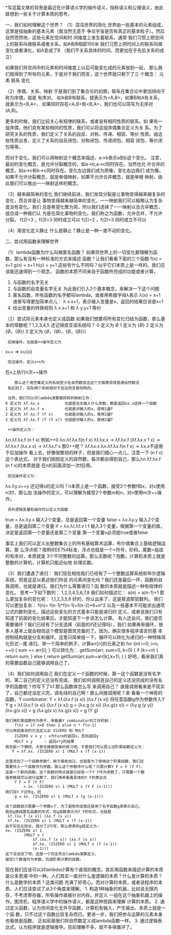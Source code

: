 
*写这篇文章的背景是最近在计算语义学的操作语义，指称语义和公理语义，由此联想到一些关于计算本质的思考。

一、我们如何理解这个世界？
（1）混沌世界的简化
世界由一些基本的元素组成，这里是指抽象的基本元素（我当然无意于
    争论宇宙是否有真正的基本粒子）。然后自然而然地，这些元素在空间和时
    间维度上发生着联系，通常
我们习惯上把空间上的联系叫做联系或者关系，如A和B相距100米
我们习惯上把时间上的联系叫做变化或者演化，如A变成了B
（我们不关系具体的时间，而更加在乎先后关系的成立）

如果我们将空间中的元素和时间维度上以后可能变化成的元素放到一起，
    那么我们就得到了所有的元素，于是对于我们而言，这个世界就只剩下了三
    个概念：
   元素
    联系
    变化

（2）序偶、关系、映射
于是我们到了集合论的初期，联系在集合论中更加倾向于称为序偶，就是
    有序对。 如A和B有联系，就表示为<A,B>，如果B和A有关系，就表示为<B,A>，
    如果同时存在<A,B>和<B,A>，我们也可以简写为无序对(A,B)。

更多的时候，我们比较关心有规律的联系，或者说有相同性质的联系。如
    果有一组序偶，他们具有某些相同的性质，我们可以将这组序偶集合定义为关
    系。为了研究关系的性质，我们定义了关系的自反、对称、传递、相容、等价
    性质。由这些性质出发，定义了关系的自反闭包、对称闭包、传递闭包、相容
    闭包、等价闭包等等。

而对于变化，我们可以用映射这个概念来描述，a->b表示a到b这个变化。
    注意，最初的变化概念，是允许分裂概念的，如a->b,a->c同时存在。当然也允
    许合并的概念，如a->c和b->c同时存在。变化左边我们成为原像，变化右边我们
    成为像。如果不允许分裂概念，就是单值映射，如果不允许合并概念，就是单根
    映射。由此我们可以推出一一映射这样的概念。

（3）越来越简单的变化
我们继续前进，我们发现分裂是让事物变得越来越复杂的变化，而合并是让
    事物变得越来越简单的变化，一一映射我们可以粗略认为复杂度没有变化。我们
    总是希望化繁为简，所以我们选择了一一映射以及合并概念，组合成一种我们认
    为是在简化事物的变化。我们称之为函数，允许合并，不允许分裂。
f(2)=3 ，f(3)=3 同时成立可以
f(2)=2 ，f(2)=3 同时成立不可以

（4）用变化定义静止
什么是静止？静止是一种一直不动的变化。



二、尝试用函数来理解世界

（1）lambda函数为什么叫做匿名函数？
如果将世界上的一切变化都理解为函数，那么有没有一种标准的方式来描述
    函数？让我们看看下面的三个函数
    f(x) = x+1
    g(x) = x+1
    h(y) = y+1
这些有什么不同吗？似乎它们本质上是一样的。我们应该能迅速得到一个观念，
    函数的本质不同来自于函数所完成的功能或者计算，
1. 与函数的名字无关
2. 与函数的自变量名字无关
    为此我们引入2个基本概念，来解决一下这个问题
1. 匿名函数，所有函数的名字都叫lambda，或者用希腊字母λ表示
  λ(x) = x+1
  或者写得更加简单点儿： λ x.x+1，表示输入变量是x，返回的结果应该是x+1
 2. 给出变量的转换规则
  λ x.x+1 和 λ y.y+1 等价

（2）尝试将元素本身也定义成函数
如果我们想要将所有变化归结为函数，那么基本的常数呢？1,2,3,4,5
     还记得皮亚诺系统吗？
    0 定义为 Ø
    1 定义为 {Ø}
    2 定义为 {Ø，{Ø}}
    3 定义为 {Ø，{Ø}，{Ø，{Ø}}}

     后继操作，也就是++操作定义为
   x++ => x∪{x}

     加法操作，定义x+n为
在x上执行n次++操作

        那么这个用空集定义的系统至少在自然数加法这个方面表现得普通自然数没
     有区别了，实际两个系统相对于加法而言是同构的。

     当然，我们可以对lambda演算做同样的映射工作：
    0 定义为 λf.λx.x           也就是无论输入什么参数，都是返回λx.x这样一个函数
    1 定义为 λf.λx.f x         也就是对输入的x，使用1遍f
    2 定义为 λf.λx.f (f x)     也就是对输入的x，使用2遍f
    3 定义为 λf.λx.f (f (f x)) 也就是对输入的x，使用2遍f

     ++操作定义为：
   λn.λf.λx.f (n f x)
     例如++0
    λn.λf.λx.f(n f x) λf.λx.x  -> λf.λx.f (λf.λx.x f x)
                                  -> λf.λx.f (λx.x x)
                                  -> λf.λx.f x
     那0++呢？
    λf.λx.x λn.λf.λx.f(n f x)  -> λx.x不适用于后加操作
看上去，好像很繁琐的样子，但是我们细心一点儿，注意一下 (n f x)这个表达式，
     对于我们刚刚定义的自然数，每次都会得到自己，那么λn.λf.λx.f (n f x)的本质就是
     在n的前面添加一次f应用。

     加法操作定义为：
   λx.λy.x++y
     还记得x的定义吗？n本质上是一个函数，接受2个参数f和x，对x使用n次f。那么加
     法操作的定义，可以理解为接受2个参数m和n，对n使用m次++操作。

     另外逻辑变量和操作可以定义为函数
true  = λx.λy.x        输入2个变量，总是返回第一个变量
false = λx.λy.y        输入2个变量，总是返回第二个变量
if    = λv.λt.λf.v t f 输入3个变量，根据第一个变量的值，
       决定是返回第一个变量还是第二个变量
                               第一个变量v必须是true或者false

事实上我们可以定义出整数集合上的所有基础算术运算，布尔值集合上基础逻辑运算。那
    么浮点呢？按照IEEE754标准，浮点也就是一个<符号，阶码，尾数>组成的有序对，本质就是
    3个不同整数的运算。那么实数呢？抱歉，计算机本质上就是整数的计算机，计算机只能近似地
    处理实数。

（3）我们遭遇了递归：
我们现在相信我们已经有了一个整数运算系统和布尔逻辑系统。但是这足以表述我们所说
    的元素间变化吗？我们还差最后一环，函数的自我调用，也就是递归。我们为什么需要递归？函
    数的本质就是描述一种有规律的变化。
思考一下如下数列：
1,2,3,4,5,6,7,8
我们如何描述它：
a(n) = a(n-1)+1
那么更加复杂的变化呢：
1,1,2,3,5,8
好的，你认出来了，这是斐波那契数列。
我们可以更加复杂：
f(n)= f(n-1)*f(n-1)+f(n-2)*6+n^2
        以及一些基本不可能求出通项公式的数列变化，描述这些变化的方式基本只能是递归的
   定义，或者说我们只有知道了前面的变化结果后，才能知道下一步该怎么计算。
   有人还会问，我们是否需要循环？我们已经有了分支选择（前面的if还记得吗），我们
   如果再有循环，很多人基本上就会相信这个模型是图灵完备的了。因为，确实很多程序语言的基
   本控制结构就是分支和循环。这里只简单提一下，循环可以转化为递归的一种特殊简化形式--尾
   递归。举一个简单的例子，计算arr[n]的元素之和
for (int i=0; i<n; ++i) {
    sum += arr[i];
}
   可以转化为：
getSum(arr, sum=0, k=0) {
    if (k==n) {
        return sum;
    } else {
        return getSum(arr,sum+arr[k],k+1);
    }
}
   好吧，看来我们真的需要函数自己能够调用自己了。


（4）我们如何调用自己
       我们在定义一个函数的时候，第一这个函数是没有名字的，第二自己的定义还没有完成，
    我们如何调用连自己的定义还没完成的没有名字的函数呢？你写下了λf.那么函数体怎么写
    来调用自己？
直接调用看来是不现实了，自己都还没定义完，调毛线的自己啊！那么间接调用呢？来
    看看一个神奇的函数，Y combinator:
     Y = λf.(λx.f (x x)) (λx.f (x x))
    将任意函数g作为参数传入Y
     Y g = λf.(λx.f (x x)) (λx.f (x x)) g
         = (λx.g (x x)) (λx.g(x x))
         = (λy.g (y y)) (λx.g(x x))
         = g (λx.g(x x) λx.g(x x))
         = g (Y g)
    
    我们用阶乘函数作为例子，来看看Y combinator的工作机制：
        f(n) = if n=0 then 1 else n * f(n-1)
    可以用前面说的方法定义出 ISZERO 和 MULT
        ISZERO v x y : v为ture时返回x，否则返回y
        MULT x y     : 返回x*y的结果
    我先偷一下懒吧，大家也做做简单的练习吧。于是我们可以把上述阶乘函数定义为：
       F = λf.λx. (ISZERO x) 1 (MULT x (f (x-1))

    这里添加了一个函数参数f，用于接收自己，也就是为了使用这个阶乘函数，我们还
    需要传入一个函数作为参数，那么这个参数传什么呢？只需计算Y F = F (Y F)，
    这是一个新的函数，这个函数的特点就是已经有一个Y F作为参数了，只需要一个数
    值参数就可以进行运算了，我们再来看看具体的Y F的表达式
        Y F = F (Y F)
            = λx. (ISZERO x) 1 (MULT x (Y F (x-1)))
    我们将Y F记作g，则
        g = λx. (ISZERO x) 1 (MULT x (g (x-1)))

    这个函数就只需要一个参数x了，为了避免你说我还是用了名字函数g来表示自己，
    我将g换成匿名函数的形式，将g函数表示为Y F的形式，也就是
     λf.(λx.f (x x)) (λx.f (x x))
     λf.λx. (ISZERO x) 1 (MULT x (f (x-1))
    由于实在比较长，我分了2行写，那么原来的g就定义为：
    λx. (ISZERO x) 1 
            (MULT x ( 
                λf.(λx.f (x x)) (λx.f (x x))
                λf.λx. (ISZERO x) 1 (MULT x (f (x-1))
                (x-1)))
    这下没话说了吧，这是一个完全符合lambda演算定义，
    接受1个数值作为参数，完成阶乘计算的函数。

   现在我们应该可以对lambda计算有个直观的概念。其实用函数来描述计算的本质是众多思潮
中的一种。人们其实一直对什么是逻辑的本质？什么是计算的本质？什么是数学的本质？这类问题
充满了好奇心。而对计算的本质，或者说程序的本质，人们应该尝试了从3个角度来理解。
    1. 构造1种抽象的机器，比如说无限内存，不考虑寄存器，所有操作直接针对内存。并定义
       一组在这个抽象机器上的操作。图灵机，程序语义学中的操作语义，都是这种思路来理解
       计算的本质。
    2. 通过定义函数，认为世间变化无外乎函数，计算机有输入，产生输出，本质上就是一个函
       数，只不过这个函数比较复杂而已。更进一步，我们把参与运算的元素本身也看做是函数，
       正如前面我们将自然数定义成lambda函数一样。
    3. 通过逻辑表达式，认为程序就是逻辑推导。目前理解不多，就不多得置评了。